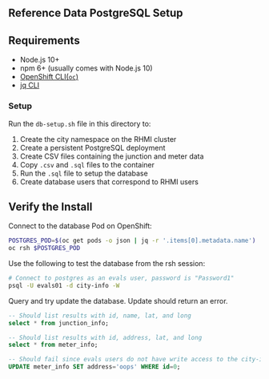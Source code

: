 ## Reference Data PostgreSQL Setup

## Requirements

* Node.js 10+
* npm 6+ (usually comes with Node.js 10)
* [OpenShift CLI(`oc`)](https://github.com/openshift/origin/releases/tag/v3.11.0)
* [jq CLI](https://stedolan.github.io/jq/)

### Setup

Run the `db-setup.sh` file in this directory to:

1. Create the city namespace on the RHMI cluster
2. Create a persistent PostgreSQL deployment
3. Create CSV files containing the junction and meter data
4. Copy `.csv` and `.sql` files to the container
5. Run the `.sql` file to setup the database
6. Create database users that correspond to RHMI users

## Verify the Install
Connect to the database Pod on OpenShift:

```bash
POSTGRES_POD=$(oc get pods -o json | jq -r '.items[0].metadata.name')
oc rsh $POSTGRES_POD
```

Use the following to test the database from the rsh session:

```bash
# Connect to postgres as an evals user, password is "Password1"
psql -U evals01 -d city-info -W
```

Query and try update the database. Update should return an error.

```sql
-- Should list results with id, name, lat, and long
select * from junction_info;

-- Should list results with id, address, lat, and long
select * from meter_info;

-- Should fail since evals users do not have write access to the city-info db
UPDATE meter_info SET address='oops' WHERE id=0;
```
